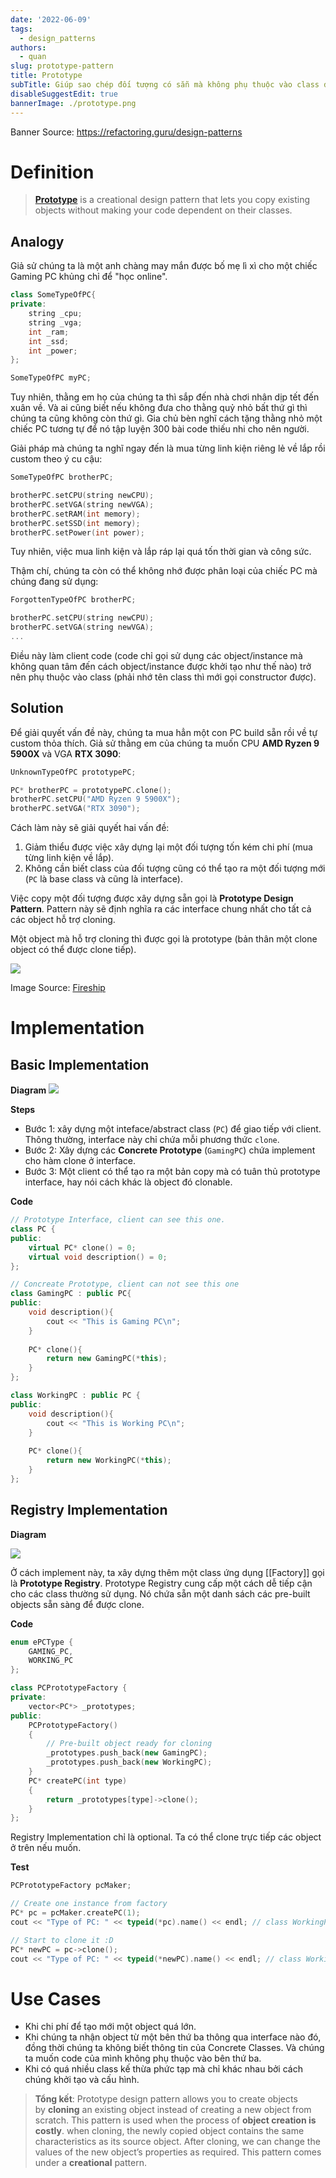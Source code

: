 ```yaml
---
date: '2022-06-09'
tags:
  - design_patterns
authors:
  - quan
slug: prototype-pattern
title: Prototype
subTitle: Giúp sao chép đối tượng có sẵn mà không phụ thuộc vào class đó.
disableSuggestEdit: true
bannerImage: ./prototype.png
---
```


Banner Source: https://refactoring.guru/design-patterns

# Definition
> [**Prototype**](https://en.wikipedia.org/wiki/Prototype_pattern) is a creational design pattern that lets you copy existing objects without making your code dependent on their classes.

## Analogy
Giả sử chúng ta là một anh chàng may mắn được bố mẹ lì xì cho một chiếc Gaming PC khủng chỉ để "học online". 

```cpp
class SomeTypeOfPC{
private:
	string _cpu;
	string _vga;
	int _ram;
	int _ssd;
	int _power;
};

SomeTypeOfPC myPC;
```

Tuy nhiên, thằng em họ của chúng ta thì sắp đến nhà chơi nhân dịp tết đến xuân về. Và ai cũng biết nếu không đưa cho thằng quỷ nhỏ bất thứ gì thì chúng ta cũng không còn thứ gì. Gia chủ bèn nghĩ cách tặng thằng nhỏ một chiếc PC tương tự để nó tập luyện 300 bài code thiếu nhi cho nên người. 

Giải pháp mà chúng ta nghĩ ngay đến là mua từng linh kiện riêng lẻ về lắp rồi custom theo ý cu cậu:

```cpp
SomeTypeOfPC brotherPC;

brotherPC.setCPU(string newCPU);
brotherPC.setVGA(string newVGA);
brotherPC.setRAM(int memory);
brotherPC.setSSD(int memory);
brotherPC.setPower(int power);
```

Tuy nhiên, việc mua linh kiện và lắp ráp lại quá tốn thời gian và công sức. 

Thậm chí, chúng ta còn có thể không nhớ được phân loại của chiếc PC mà chúng đang sử dụng:

```cpp
ForgottenTypeOfPC brotherPC;

brotherPC.setCPU(string newCPU);
brotherPC.setVGA(string newVGA);
...
```

Điều này làm client code (code chỉ gọi sử dụng các object/instance mà không quan tâm đến cách object/instance được khởi tạo như thế nào) trở nên phụ thuộc vào class (phải nhớ tên class thì mới gọi constructor được).

## Solution
Để giải quyết vấn đề này, chúng ta mua hẳn một con PC build sẵn rồi về tự custom thỏa thích. Giả sử thằng em của chúng ta muốn CPU **AMD Ryzen 9 5900X** và VGA **RTX 3090**:

```cpp
UnknownTypeOfPC prototypePC;

PC* brotherPC = prototypePC.clone();
brotherPC.setCPU("AMD Ryzen 9 5900X");
brotherPC.setVGA("RTX 3090");
```

Cách làm này sẽ giải quyết hai vấn đề:
1. Giảm thiểu được việc xây dựng lại một đối tượng tốn kém chi phí (mua từng linh kiện về lắp).
2. Không cần biết class của đối tượng cũng có thể tạo ra một đối tượng mới (`PC` là base class và cũng là interface).

Việc copy một đối tượng được xây dựng sẵn gọi là **Prototype Design Pattern**. Pattern này sẽ định nghĩa ra các interface chung nhất cho tất cả các object hỗ trợ cloning.

Một object mà hỗ trợ cloning thì được gọi là prototype (bản thân một clone object có thể được clone tiếp). 

![](design_pattern_4.png)

Image Source: [Fireship](https://www.youtube.com/channel/UCsBjURrPoezykLs9EqgamOA)

# Implementation
## Basic Implementation
**Diagram**
![](design_pattern_5.png)

**Steps**
- Bước 1: xây dựng một inteface/abstract class (`PC`) để giao tiếp với client. Thông thường, interface này chỉ chứa mỗi phương thức `clone`.
- Bước 2: Xây dựng các **Concrete Prototype** (`GamingPC`) chứa implement cho hàm clone ở interface.
- Bước 3: Một client có thể tạo ra một bản copy mà có tuân thủ prototype interface, hay nói cách khác là object đó clonable.

**Code**
```cpp
// Prototype Interface, client can see this one.
class PC {
public:
	virtual PC* clone() = 0;
	virtual void description() = 0;
};

// Concreate Prototype, client can not see this one
class GamingPC : public PC{
public:
	void description(){
		cout << "This is Gaming PC\n";
	}
	
	PC* clone(){
		return new GamingPC(*this);
	}
};

class WorkingPC : public PC {
public:
	void description(){
		cout << "This is Working PC\n";
	}
	
	PC* clone(){
		return new WorkingPC(*this);
	}
};
```

## Registry Implementation
**Diagram**

![](design_pattern_6.png)


Ở cách implement này, ta xây dựng thêm một class ứng dụng [[Factory]] gọi là **Prototype Registry**. Prototype Registry cung cấp một cách dễ tiếp cận cho các class thường sử dụng. Nó chứa sẵn một danh sách các pre-built objects sẵn sàng để được clone. 

**Code**
```cpp
enum ePCType {
	GAMING_PC,
	WORKING_PC
};

class PCPrototypeFactory {
private:
	vector<PC*> _prototypes;
public:
	PCPrototypeFactory()
	{
		// Pre-built object ready for cloning
		_prototypes.push_back(new GamingPC);
		_prototypes.push_back(new WorkingPC);
	}
	PC* createPC(int type)
	{
		return _prototypes[type]->clone();
	}
};
```

Registry Implementation chỉ là optional. Ta có thể clone trực tiếp các object ở trên nếu muốn.

**Test**
```cpp
PCPrototypeFactory pcMaker;

// Create one instance from factory
PC* pc = pcMaker.createPC(1);
cout << "Type of PC: " << typeid(*pc).name() << endl; // class WorkingPC 

// Start to clone it :D 
PC* newPC = pc->clone();
cout << "Type of PC: " << typeid(*newPC).name() << endl; // class WorkingPC
```

# Use Cases
- Khi chi phí để tạo mới một object quá lớn.
- Khi chúng ta nhận object từ một bên thứ ba thông qua interface nào đó, đồng thời chúng ta không biết thông tin của Concrete Classes. Và chúng ta muốn code của mình không phụ thuộc vào bên thứ ba.
- Khi có quá nhiều class kế thừa phức tạp mà chỉ khác nhau bởi cách chúng khởi tạo và cấu hình.

> **Tổng kết**: Prototype design pattern allows you to create objects by **cloning** an existing object instead of creating a new object from scratch. This pattern is used when the process of **object creation is costly**. when cloning, the newly copied object contains the same characteristics as its source object. After cloning, we can change the values of the new object’s properties as required. This pattern comes under a **creational** pattern.
